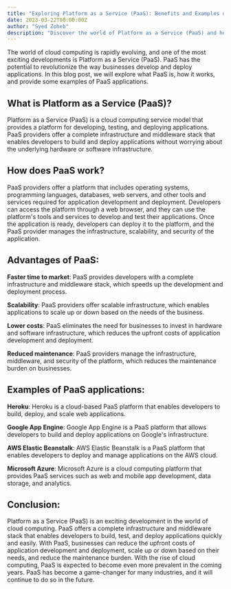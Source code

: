 ```yaml
---
title: "Exploring Platform as a Service (PaaS): Benefits and Examples of Cloud-based Application Development"
date: 2023-03-22T00:00:00Z
author: "Syed Zoheb"
description: "Discover the world of Platform as a Service (PaaS) and how it is transforming the way businesses develop and deploy applications."
---
```


The world of cloud computing is rapidly evolving, and one of the most exciting developments is Platform as a Service (PaaS). PaaS has the potential to revolutionize the way businesses develop and deploy applications. In this blog post, we will explore what PaaS is, how it works, and provide some examples of PaaS applications.

## What is Platform as a Service (PaaS)?

Platform as a Service (PaaS) is a cloud computing service model that provides a platform for developing, testing, and deploying applications. PaaS providers offer a complete infrastructure and middleware stack that enables developers to build and deploy applications without worrying about the underlying hardware or software infrastructure.

## How does PaaS work?

PaaS providers offer a platform that includes operating systems, programming languages, databases, web servers, and other tools and services required for application development and deployment. Developers can access the platform through a web browser, and they can use the platform's tools and services to develop and test their applications. Once the application is ready, developers can deploy it to the platform, and the PaaS provider manages the infrastructure, scalability, and security of the application.

## Advantages of PaaS:

**Faster time to market**: PaaS provides developers with a complete infrastructure and middleware stack, which speeds up the development and deployment process.

**Scalability**: PaaS providers offer scalable infrastructure, which enables applications to scale up or down based on the needs of the business.

**Lower costs**: PaaS eliminates the need for businesses to invest in hardware and software infrastructure, which reduces the upfront costs of application development and deployment.

**Reduced maintenance**: PaaS providers manage the infrastructure, middleware, and security of the platform, which reduces the maintenance burden on businesses.

## Examples of PaaS applications:

**Heroku**: Heroku is a cloud-based PaaS platform that enables developers to build, deploy, and scale web applications.

**Google App Engine**: Google App Engine is a PaaS platform that allows developers to build and deploy applications on Google's infrastructure.

**AWS Elastic Beanstalk**: AWS Elastic Beanstalk is a PaaS platform that enables developers to deploy and manage applications on the AWS cloud.

**Microsoft Azure**: Microsoft Azure is a cloud computing platform that provides PaaS services such as web and mobile app development, data storage, and analytics.

## Conclusion:

Platform as a Service (PaaS) is an exciting development in the world of cloud computing. PaaS offers a complete infrastructure and middleware stack that enables developers to build, test, and deploy applications quickly and easily. With PaaS, businesses can reduce the upfront costs of application development and deployment, scale up or down based on their needs, and reduce the maintenance burden. With the rise of cloud computing, PaaS is expected to become even more prevalent in the coming years. PaaS has become a game-changer for many industries, and it will continue to do so in the future.